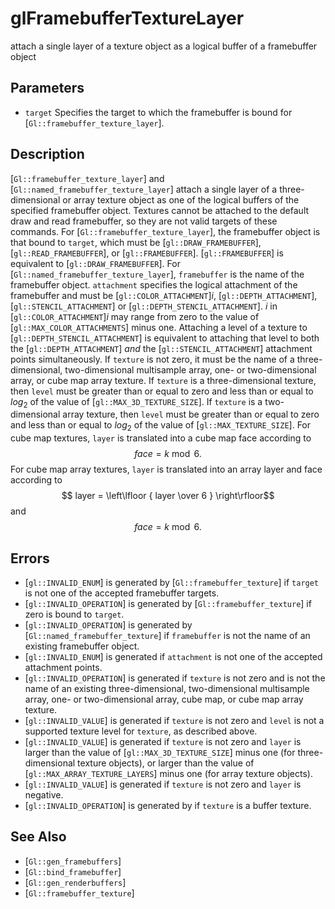# glFramebufferTextureLayer
attach a single layer of a texture object as a logical buffer of a
  framebuffer object

## Parameters
- `target`
  Specifies the target to which the framebuffer is bound for
  [`Gl::framebuffer_texture_layer`].

## Description
[`Gl::framebuffer_texture_layer`] and
  [`Gl::named_framebuffer_texture_layer`] attach a single layer of a
  three-dimensional or array texture object as one of the logical
  buffers of the specified framebuffer object. Textures cannot be
  attached to the default draw and read framebuffer, so they are not
  valid targets of these commands.
For [`Gl::framebuffer_texture_layer`], the framebuffer object is that
  bound to `target`, which must be [`gl::DRAW_FRAMEBUFFER`],
  [`gl::READ_FRAMEBUFFER`], or [`gl::FRAMEBUFFER`]. [`gl::FRAMEBUFFER`]
  is equivalent to [`gl::DRAW_FRAMEBUFFER`].
For [`Gl::named_framebuffer_texture_layer`], `framebuffer` is the name
  of the framebuffer object.
`attachment` specifies the logical attachment of the framebuffer and
  must be [`gl::COLOR_ATTACHMENT`]*i*, [`gl::DEPTH_ATTACHMENT`],
  [`gl::STENCIL_ATTACHMENT`] or [`gl::DEPTH_STENCIL_ATTACHMENT`]. *i* in
  [`gl::COLOR_ATTACHMENT`]*i* may range from zero to the value of
  [`gl::MAX_COLOR_ATTACHMENTS`] minus one. Attaching a level of a
  texture to [`gl::DEPTH_STENCIL_ATTACHMENT`] is equivalent to attaching
  that level to both the [`gl::DEPTH_ATTACHMENT`] *and* the
  [`gl::STENCIL_ATTACHMENT`] attachment points simultaneously.
If `texture` is not zero, it must be the name of a three-dimensional,
  two-dimensional multisample array, one- or two-dimensional array, or
  cube map array texture.
If `texture` is a three-dimensional texture, then `level` must be
  greater than or equal to zero and less than or equal to $log_2$ of the
  value of [`gl::MAX_3D_TEXTURE_SIZE`].
If `texture` is a two-dimensional array texture, then `level` must be
  greater than or equal to zero and less than or equal to $log_2$ of the
  value of [`gl::MAX_TEXTURE_SIZE`].
For cube map textures, `layer` is translated into a cube map face
  according to $$ face = k \bmod 6. $$ For cube map array textures,
  `layer` is translated into an array layer and face according to $$
  layer = \left\lfloor { layer \over 6 } \right\rfloor$$ and $$ face = k
  \bmod 6. $$

## Errors
- [`gl::INVALID_ENUM`] is generated by [`Gl::framebuffer_texture`] if
  `target` is not one of the accepted framebuffer targets.
- [`gl::INVALID_OPERATION`] is generated by [`Gl::framebuffer_texture`]
  if zero is bound to `target`.
- [`gl::INVALID_OPERATION`] is generated by
  [`Gl::named_framebuffer_texture`] if `framebuffer` is not the name of
  an existing framebuffer object.
- [`gl::INVALID_ENUM`] is generated if `attachment` is not one of the
  accepted attachment points.
- [`gl::INVALID_OPERATION`] is generated if `texture` is not zero and is
  not the name of an existing three-dimensional, two-dimensional
  multisample array, one- or two-dimensional array, cube map, or cube
  map array texture.
- [`gl::INVALID_VALUE`] is generated if `texture` is not zero and
  `level` is not a supported texture level for `texture`, as described
  above.
- [`gl::INVALID_VALUE`] is generated if `texture` is not zero and
  `layer` is larger than the value of [`gl::MAX_3D_TEXTURE_SIZE`] minus
  one (for three-dimensional texture objects), or larger than the value
  of [`gl::MAX_ARRAY_TEXTURE_LAYERS`] minus one (for array texture
  objects).
- [`gl::INVALID_VALUE`] is generated if `texture` is not zero and
  `layer` is negative.
- [`gl::INVALID_OPERATION`] is generated by if `texture` is a buffer
  texture.

## See Also
- [`Gl::gen_framebuffers`]
- [`Gl::bind_framebuffer`]
- [`Gl::gen_renderbuffers`]
- [`Gl::framebuffer_texture`]
